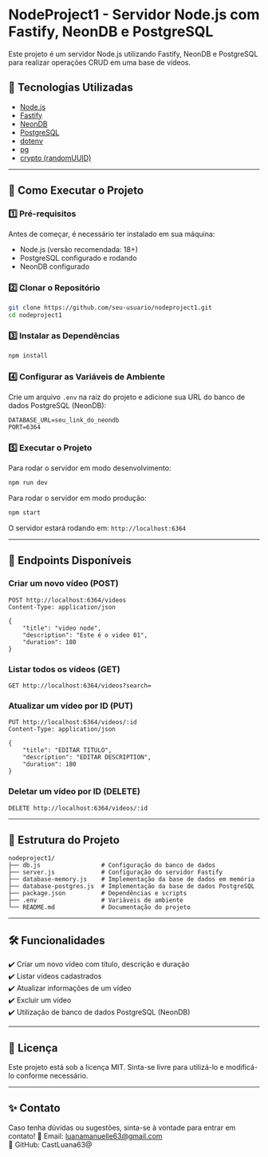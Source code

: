 # NodeProject1 - Servidor Node.js com Fastify, NeonDB e PostgreSQL

Este projeto é um servidor Node.js utilizando Fastify, NeonDB e PostgreSQL para realizar operações CRUD em uma base de vídeos.

## 📌 Tecnologias Utilizadas

- [Node.js](https://nodejs.org/)
- [Fastify](https://www.fastify.io/)
- [NeonDB](https://neon.tech/)
- [PostgreSQL](https://www.postgresql.org/)
- [dotenv](https://www.npmjs.com/package/dotenv)
- [pg](https://node-postgres.com/)
- [crypto (randomUUID)](https://nodejs.org/api/crypto.html)

---

## 🚀 Como Executar o Projeto

### 1️⃣ Pré-requisitos
Antes de começar, é necessário ter instalado em sua máquina:
- Node.js (versão recomendada: 18+)
- PostgreSQL configurado e rodando
- NeonDB configurado

### 2️⃣ Clonar o Repositório
```sh
git clone https://github.com/seu-usuario/nodeproject1.git
cd nodeproject1
```

### 3️⃣ Instalar as Dependências
```sh
npm install
```

### 4️⃣ Configurar as Variáveis de Ambiente
Crie um arquivo `.env` na raiz do projeto e adicione sua URL do banco de dados PostgreSQL (NeonDB):
```
DATABASE_URL=seu_link_do_neondb
PORT=6364
```

### 5️⃣ Executar o Projeto

Para rodar o servidor em modo desenvolvimento:
```sh
npm run dev
```

Para rodar o servidor em modo produção:
```sh
npm start
```

O servidor estará rodando em: `http://localhost:6364`

---

## 📌 Endpoints Disponíveis

### Criar um novo vídeo (POST)
```http
POST http://localhost:6364/videos
Content-Type: application/json

{
    "title": "video node",
    "description": "Este é o video 01",
    "duration": 180
}
```

### Listar todos os vídeos (GET)
```http
GET http://localhost:6364/videos?search=
```

### Atualizar um vídeo por ID (PUT)
```http
PUT http://localhost:6364/videos/:id
Content-Type: application/json

{
    "title": "EDITAR TITULO",
    "description": "EDITAR DESCRIPTION",
    "duration": 180
}
```

### Deletar um vídeo por ID (DELETE)
```http
DELETE http://localhost:6364/videos/:id
```

---

## 📂 Estrutura do Projeto
```
nodeproject1/
├── db.js                 # Configuração do banco de dados
├── server.js             # Configuração do servidor Fastify
├── database-memory.js    # Implementação da base de dados em memória
├── database-postgres.js  # Implementação da base de dados PostgreSQL
├── package.json          # Dependências e scripts
├── .env                  # Variáveis de ambiente
└── README.md             # Documentação do projeto
```

---

## 🛠️ Funcionalidades
✔️ Criar um novo vídeo com título, descrição e duração  
✔️ Listar vídeos cadastrados  
✔️ Atualizar informações de um vídeo  
✔️ Excluir um vídeo  
✔️ Utilização de banco de dados PostgreSQL (NeonDB)  

---

## 📝 Licença
Este projeto está sob a licença MIT. Sinta-se livre para utilizá-lo e modificá-lo conforme necessário.

---

## ✨ Contato
Caso tenha dúvidas ou sugestões, sinta-se à vontade para entrar em contato!
📧 Email: luanamanuelle63@gmail.com  
📌 GitHub: CastLuana63@ 

